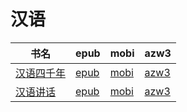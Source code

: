 # 汉语

| 书名 | epub | mobi | azw3 |
| --- | --- | --- | --- |
| [汉语四千年](http://ct.dalanmei.com/f/31084289-570269466-d556fe) | [epub](http://ct.dalanmei.com/f/31084289-570269466-d556fe) | [mobi](http://ct.dalanmei.com/f/31084289-570127547-6b87b8) | [azw3](http://ct.dalanmei.com/f/31084289-571409494-686b47) |
| [汉语讲话](http://ct.dalanmei.com/f/31084289-571805829-ec68e7) | [epub](http://ct.dalanmei.com/f/31084289-571805829-ec68e7) | [mobi](http://ct.dalanmei.com/f/31084289-571537410-1df8f2) | [azw3](http://ct.dalanmei.com/f/31084289-572195792-590064) |
